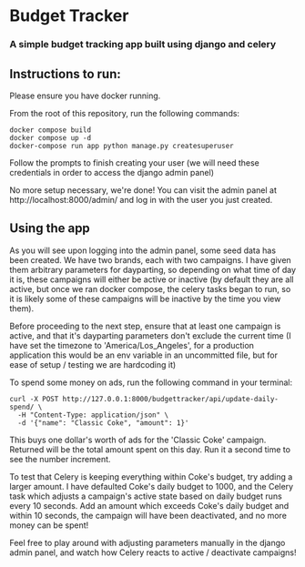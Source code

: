 # Budget Tracker

### A simple budget tracking app built using django and celery

## Instructions to run:

Please ensure you have docker running.

From the root of this repository, run the following commands:

```
docker compose build
docker compose up -d
docker-compose run app python manage.py createsuperuser
```

Follow the prompts to finish creating your user (we will need these credentials in order to access the django admin panel)

No more setup necessary, we're done! You can visit the admin panel at http://localhost:8000/admin/ and log in with the user you just created.

## Using the app

As you will see upon logging into the admin panel, some seed data has been created. We have two brands, each with two campaigns. I have given them arbitrary parameters for dayparting, so depending on what time of day it is, these campaigns will either be active or inactive (by default they are all active, but once we ran docker compose, the celery tasks began to run, so it is likely some of these campaigns will be inactive by the time you view them).

Before proceeding to the next step, ensure that at least one campaign is active, and that it's dayparting parameters don't exclude the current time (I have set the timezone to 'America/Los_Angeles', for a production application this would be an env variable in an uncommitted file, but for ease of setup / testing we are hardcoding it)

To spend some money on ads, run the following command in your terminal:

```
curl -X POST http://127.0.0.1:8000/budgettracker/api/update-daily-spend/ \
  -H "Content-Type: application/json" \
  -d '{"name": "Classic Coke", "amount": 1}'
```

This buys one dollar's worth of ads for the 'Classic Coke' campaign. Returned will be the total amount spent on this day. Run it a second time to see the number increment.

To test that Celery is keeping everything within Coke's budget, try adding a larger amount. I have defaulted Coke's daily budget to 1000, and the Celery task which adjusts a campaign's active state based on daily budget runs every 10 seconds. Add an amount which exceeds Coke's daily budget and within 10 seconds, the campaign will have been deactivated, and no more money can be spent!

Feel free to play around with adjusting parameters manually in the django admin panel, and watch how Celery reacts to active / deactivate campaigns!
